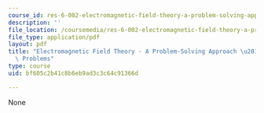 ```yaml
---
course_id: res-6-002-electromagnetic-field-theory-a-problem-solving-approach-spring-2008
description: ''
file_location: /coursemedia/res-6-002-electromagnetic-field-theory-a-problem-solving-approach-spring-2008/bf605c2b41c8b6eb9ad3c3c64c91366d_MITRES_6_002S08_chp06_pset.pdf
file_type: application/pdf
layout: pdf
title: "Electromagnetic Field Theory - A Problem-Solving Approach \u2013 Chapter 6:\
  \ Problems"
type: course
uid: bf605c2b41c8b6eb9ad3c3c64c91366d

---
```

None